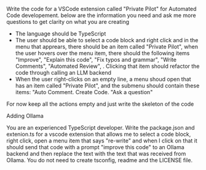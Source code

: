 


Write the code for a VSCode extension called "Private Pilot" for Automated Code developement. below are the information you need and ask me more questions to get clarity on what you are creating
* The language should be TypeScript
* The user should be able to select a code block and right click and in the menu that apprears, there should be an item called "Private Pilot", when the user hovers over the menu item, there should the following items "Improve", "Explain this code", "Fix typos and grammar", "Write Comments", "Automated Review", . Clicking that item should refactor the code through calling an LLM backend 
* When the user right-clicks on an empty line, a menu shoud open that has an item called "Private Pilot", and the submenu should contain these items: "Auto Comment. Create Code. "Ask a question"

For now keep all the actions empty and just write the skeleton of the code 


Adding Ollama 

You are an experienced TypeScript developer. Write the package.json and extenion.ts for a vscode extension that allows me to select a code block, right click, open a menu item that says "re-write" and when I click on that it should send that code with a prompt "improve this code" to an Ollama backend and then replace the text with the text that was received from Ollama. You do not need to create tsconfig, readme and the LICENSE file. 

